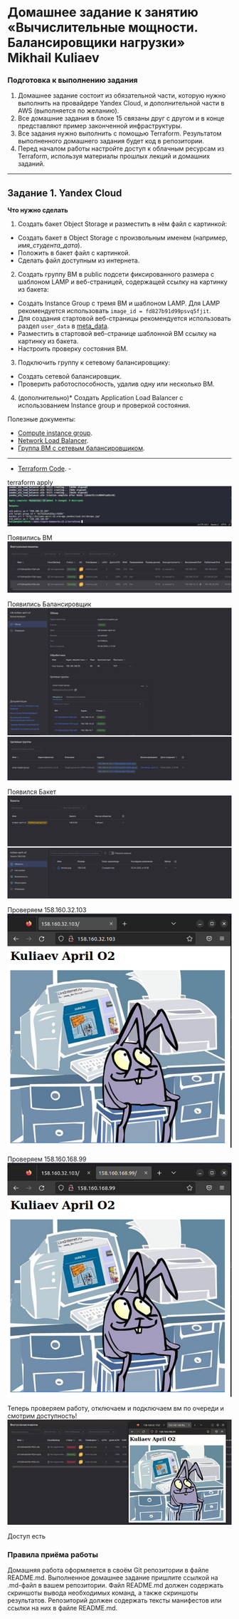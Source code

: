 # Домашнее задание к занятию «Вычислительные мощности. Балансировщики нагрузки»  Mikhail Kuliaev

### Подготовка к выполнению задания

1. Домашнее задание состоит из обязательной части, которую нужно выполнить на провайдере Yandex Cloud, и дополнительной части в AWS (выполняется по желанию). 
2. Все домашние задания в блоке 15 связаны друг с другом и в конце представляют пример законченной инфраструктуры.  
3. Все задания нужно выполнить с помощью Terraform. Результатом выполненного домашнего задания будет код в репозитории. 
4. Перед началом работы настройте доступ к облачным ресурсам из Terraform, используя материалы прошлых лекций и домашних заданий.

---
## Задание 1. Yandex Cloud 

**Что нужно сделать**

1. Создать бакет Object Storage и разместить в нём файл с картинкой:

 - Создать бакет в Object Storage с произвольным именем (например, _имя_студента_дата_).
 - Положить в бакет файл с картинкой.
 - Сделать файл доступным из интернета.
 
2. Создать группу ВМ в public подсети фиксированного размера с шаблоном LAMP и веб-страницей, содержащей ссылку на картинку из бакета:

 - Создать Instance Group с тремя ВМ и шаблоном LAMP. Для LAMP рекомендуется использовать `image_id = fd827b91d99psvq5fjit`.
 - Для создания стартовой веб-страницы рекомендуется использовать раздел `user_data` в [meta_data](https://cloud.yandex.ru/docs/compute/concepts/vm-metadata).
 - Разместить в стартовой веб-странице шаблонной ВМ ссылку на картинку из бакета.
 - Настроить проверку состояния ВМ.
 
3. Подключить группу к сетевому балансировщику:

 - Создать сетевой балансировщик.
 - Проверить работоспособность, удалив одну или несколько ВМ.
4. (дополнительно)* Создать Application Load Balancer с использованием Instance group и проверкой состояния.

Полезные документы:

- [Compute instance group](https://registry.terraform.io/providers/yandex-cloud/yandex/latest/docs/resources/compute_instance_group).
- [Network Load Balancer](https://registry.terraform.io/providers/yandex-cloud/yandex/latest/docs/resources/lb_network_load_balancer).
- [Группа ВМ с сетевым балансировщиком](https://cloud.yandex.ru/docs/compute/operations/instance-groups/create-with-balancer).

---
- [Terraform Code](https://github.com/mkuliaev/clopro-homeworks/tree/main/15.2/terraform). -

terraform apply
![11-04-01](https://github.com/mkuliaev/clopro-homeworks/blob/main/15.2/png/15.2-1.png)

Появились ВМ
![11-04-01](https://github.com/mkuliaev/clopro-homeworks/blob/main/15.2/png/lamp_vm.png)

Появились Балансировщик
![11-04-01](https://github.com/mkuliaev/clopro-homeworks/blob/main/15.2/png/Balanser.png)
![11-04-01](https://github.com/mkuliaev/clopro-homeworks/blob/main/15.2/png/cel_group.png)

Появился Бакет
![11-04-01](https://github.com/mkuliaev/clopro-homeworks/blob/main/15.2/png/Bucket.png)
![11-04-01](https://github.com/mkuliaev/clopro-homeworks/blob/main/15.2/png/Buket_jpg.png)

Проверяем 158.160.32.103
![11-04-01](https://github.com/mkuliaev/clopro-homeworks/blob/main/15.2/png/1_balaser.png)

Проверяем 158.160.168.99
![11-04-01](https://github.com/mkuliaev/clopro-homeworks/blob/main/15.2/png/2_balaser.png)

 



 Теперь проверяем работу, отключаем и подключаем вм по очереди и смотрим доступность! 
![11-04-01](https://github.com/mkuliaev/clopro-homeworks/blob/main/15.2/png/15.2_png_final_360p.gif)

Доступ есть




### Правила приёма работы

Домашняя работа оформляется в своём Git репозитории в файле README.md. Выполненное домашнее задание пришлите ссылкой на .md-файл в вашем репозитории.
Файл README.md должен содержать скриншоты вывода необходимых команд, а также скриншоты результатов.
Репозиторий должен содержать тексты манифестов или ссылки на них в файле README.md.
